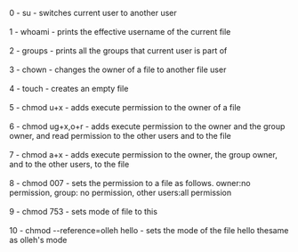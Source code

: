 0 - su - switches current user to another user <br><br>
1 - whoami - prints the effective username of the current file <br><br>
2 - groups - prints all the groups that current user is part of <br><br>
3 - chown  - changes the owner of a file to another file user <br><br>
4 - touch  - creates an empty file <br><br>
5 - chmod u+x - adds execute permission to the owner of a file <br><br>
6 - chmod ug+x,o+r - adds execute permission to the owner and the group owner, and read permission to the other users and to the file <br><br>
7 - chmod a+x - adds execute permission to the owner, the group owner, and to the other users, to the file <br><br>
8 - chmod 007 - sets the permission to a file as follows. owner:no permission, group: no permission, other users:all permission<br><br>
9 - chmod 753 - sets mode of file to this  <br><br>
10 - chmod --reference=olleh hello - sets the mode of the file hello thesame as olleh's mode <br><br>
